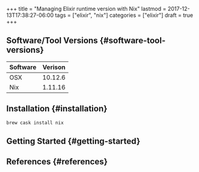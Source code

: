 +++
title = "Managing Elixir runtime version with Nix"
lastmod = 2017-12-13T17:38:27-06:00
tags = ["elixir", "nix"]
categories = ["elixir"]
draft = true
+++

## Software/Tool Versions {#software-tool-versions}

| Software | Verison |
|----------|---------|
| OSX      | 10.12.6 |
| Nix      | 1.11.16 |


## Installation {#installation}

```shell-script
brew cask install nix
```


## Getting Started {#getting-started}


## References {#references}
